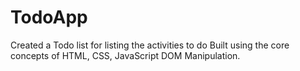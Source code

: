 # TodoApp
Created a Todo list for listing the activities to do
Built using the core concepts of HTML, CSS, JavaScript DOM Manipulation.
